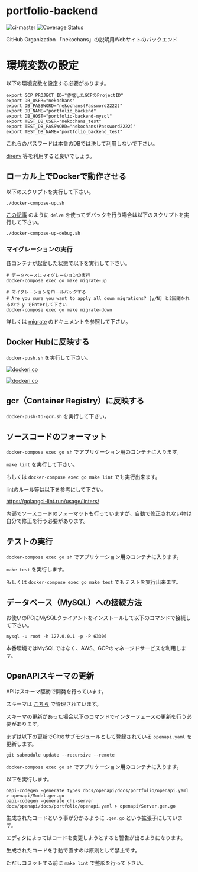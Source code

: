 # portfolio-backend
![ci-master](https://github.com/nekochans/portfolio-backend/workflows/ci-master/badge.svg)
[![Coverage Status](https://coveralls.io/repos/github/nekochans/portfolio-backend/badge.svg?branch=master)](https://coveralls.io/github/nekochans/portfolio-backend?branch=master)

GitHub Organization 「nekochans」の説明用Webサイトのバックエンド

# 環境変数の設定

以下の環境変数を設定する必要があります。

```
export GCP_PROJECT_ID="作成したGCPのProjectID"
export DB_USER="nekochans"
export DB_PASSWORD="nekochans(Password2222)"
export DB_NAME="portfolio_backend"
export DB_HOST="portfolio-backend-mysql"
export TEST_DB_USER="nekochans_test"
export TEST_DB_PASSWORD="nekochans(Password2222)"
export TEST_DB_NAME="portfolio_backend_test"
```

これらのパスワードは本番のDBでは決して利用しないで下さい。

[direnv](https://github.com/direnv/direnv) 等を利用すると良いでしょう。

## ローカル上でDockerで動作させる

以下のスクリプトを実行して下さい。

`./docker-compose-up.sh`

[この記事](https://qiita.com/keitakn/items/f46347f871083356149b) のように `delve` を使ってデバックを行う場合は以下のスクリプトを実行して下さい。

`./docker-compose-up-debug.sh`

### マイグレーションの実行

各コンテナが起動した状態で以下を実行して下さい。

```
# データベースにマイグレーションの実行
docker-compose exec go make migrate-up

# マイグレーションをロールバックする
# Are you sure you want to apply all down migrations? [y/N] と2回聞かれるので y でEnterして下さい
docker-compose exec go make migrate-down
```

詳しくは [migrate](https://github.com/golang-migrate/migrate/tree/master/cmd/migrate) のドキュメントを参照して下さい。

## Docker Hubに反映する

`docker-push.sh` を実行して下さい。

[![dockeri.co](https://dockeri.co/image/nekochans/portfolio-backend-go)](https://hub.docker.com/r/nekochans/portfolio-backend-go)

[![dockeri.co](https://dockeri.co/image/nekochans/portfolio-backend-nginx)](https://hub.docker.com/r/nekochans/portfolio-backend-nginx)

## gcr（Container Registry）に反映する

`docker-push-to-gcr.sh` を実行して下さい。

## ソースコードのフォーマット

`docker-compose exec go sh` でアプリケーション用のコンテナに入ります。

`make lint` を実行して下さい。

もしくは `docker-compose exec go make lint` でも実行出来ます。

lintのルール等は以下を参考にして下さい。

https://golangci-lint.run/usage/linters/

内部でソースコードのフォーマットも行っていますが、自動で修正されない物は自分で修正を行う必要があります。

## テストの実行

`docker-compose exec go sh` でアプリケーション用のコンテナに入ります。

`make test` を実行します。

もしくは `docker-compose exec go make test` でもテストを実行出来ます。

## データベース（MySQL）への接続方法

お使いのPCにMySQLクライアントをインストールして以下のコマンドで接続して下さい。

```
mysql -u root -h 127.0.0.1 -p -P 63306
```

本番環境ではMySQLではなく、AWS、GCPのマネージドサービスを利用します。

## OpenAPIスキーマの更新

APIはスキーマ駆動で開発を行っています。

スキーマは [こちら](https://github.com/nekochans/nekochans-openapi/blob/master/docs/portfolio/openapi.yaml) で管理されています。

スキーマの更新があった場合以下のコマンドでインターフェースの更新を行う必要があります。

まずは以下の更新でGitのサブモジュールとして登録されている `openapi.yaml` を更新します。

```
git submodule update --recursive --remote
```

`docker-compose exec go sh` でアプリケーション用のコンテナに入ります。

以下を実行します。

```
oapi-codegen -generate types docs/openapi/docs/portfolio/openapi.yaml > openapi/Model.gen.go
oapi-codegen -generate chi-server docs/openapi/docs/portfolio/openapi.yaml > openapi/Server.gen.go
```

生成されたコードという事が分かるように `.gen.go` という拡張子にしています。

エディタによってはコードを変更しようとすると警告が出るようになります。

生成されたコードを手動で直すのは原則として禁止です。

ただしコミットする前に `make lint` で整形を行って下さい。
